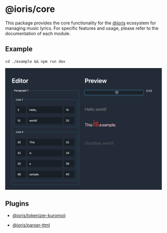# @ioris/core

This package provides the core functionality for the [@ioris](https://www.npmjs.com/search?q=%40ioris) ecosystem for managing music lyrics.
For specific features and usage, please refer to the documentation of each module.

## Example

`cd ./example && npm run dev`

<img alt="demo" src="./example/demo.png" width="800" />

## Plugins

- [@ioris/tokenizer-kuromoji](https://github.com/8beeeaaat/ioris_tokenizer_kuromoji)

- [@ioris/parser-ttml](https://github.com/8beeeaaat/ioris_parser_ttml)
